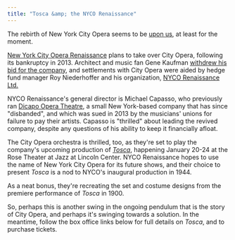 ```yaml
---
title: "Tosca &amp; the NYCO Renaissance"
---
```


The rebirth of New York City Opera seems to be [upon us](http://www.nytimes.com/2016/01/13/arts/music/new-york-city-opera-will-return-and-soon-under-reorganization-plan.html), at least for the moment.

[New York City Opera Renaissance](/scene/companies/nyc-opera-renaissance/)  plans to take over City Opera, following its bankruptcy in 2013. Architect and music fan Gene Kaufman [withdrew his bid for the company](http://www.playbill.com/news/article/bankruptcy-court-says-new-york-city-opera-can-sing-again-first-production-set-379208), and settlements with City Opera were aided by hedge fund manager Roy Niederhoffer and his organization, [NYCO Renaissance Ltd.](http://www.wsj.com/articles/judge-oks-city-operas-revival-plan-1452655575)

NYCO Renaissance's general director is Michael Capasso, who previously ran [Dicapo Opera Theatre](http://www.dicapo.com/), a small New York-based company that has since "disbanded", and which was sued in 2013 by the musicians' unions for failure to pay their artists. Capasso is "thrilled" about leading the revived company, despite any questions of his ability to keep it financially afloat.

The City Opera orchestra is thrilled, too, as they're set to play the company's upcoming production of [*Tosca*](http://www.nycorenaissance.com/tosca/), happening January 20-24 at the Rose Theater at Jazz at Lincoln Center. NYCO Renaissance hopes to use the name of New York City Opera for its future shows, and their choice to present *Tosca* is a nod to NYCO's inaugural production in 1944. 

As a neat bonus, they're recreating the set and costume designs from the premiere performance of *Tosca* in 1900.

So, perhaps this is another swing in the ongoing pendulum that is the story of City Opera, and perhaps it's swinging towards a solution. In the meantime, follow the box office links below for full details on *Tosca*, and to purchase tickets.
